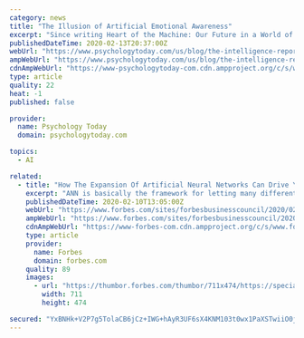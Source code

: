 ```yaml
---
category: news
title: "The Illusion of Artificial Emotional Awareness"
excerpt: "Since writing Heart of the Machine: Our Future in a World of Artificial Emotional Intelligence, I’ve routinely had to explain that none of this technology is giving computers the ability to experience or understand emotions themselves. Even the computer’s interpretations of what we express are limited to programmatic responses. An ..."
publishedDateTime: 2020-02-13T20:37:00Z
webUrl: "https://www.psychologytoday.com/us/blog/the-intelligence-report/202002/the-illusion-artificial-emotional-awareness"
ampWebUrl: "https://www.psychologytoday.com/us/blog/the-intelligence-report/202002/the-illusion-artificial-emotional-awareness?amp"
cdnAmpWebUrl: "https://www-psychologytoday-com.cdn.ampproject.org/c/s/www.psychologytoday.com/us/blog/the-intelligence-report/202002/the-illusion-artificial-emotional-awareness?amp"
type: article
quality: 22
heat: -1
published: false

provider:
  name: Psychology Today
  domain: psychologytoday.com

topics:
  - AI

related:
  - title: "How The Expansion Of Artificial Neural Networks Can Drive Your Business"
    excerpt: "ANN is basically the framework for letting many different machine learning algorithms work together to process very complex operations."
    publishedDateTime: 2020-02-10T13:05:00Z
    webUrl: "https://www.forbes.com/sites/forbesbusinesscouncil/2020/02/10/how-the-expansion-of-artificial-neural-networks-can-drive-your-business/"
    ampWebUrl: "https://www.forbes.com/sites/forbesbusinesscouncil/2020/02/10/how-the-expansion-of-artificial-neural-networks-can-drive-your-business/amp/"
    cdnAmpWebUrl: "https://www-forbes-com.cdn.ampproject.org/c/s/www.forbes.com/sites/forbesbusinesscouncil/2020/02/10/how-the-expansion-of-artificial-neural-networks-can-drive-your-business/amp/"
    type: article
    provider:
      name: Forbes
      domain: forbes.com
    quality: 89
    images:
      - url: "https://thumbor.forbes.com/thumbor/711x474/https://specials-images.forbesimg.com/dam/imageserve/1152157066/960x0.jpg?fit=scale"
        width: 711
        height: 474

secured: "YxBNHk+V2P7g5TolaCB6jCz+IWG+hAyR3UF6sX4KNM103t0wx1PaXSTwiiO0jR/xZVhT7Ahsn5sb2EiDJZYIXMIeT2WutAun6src1+GYv7EDMxlLCBbYdw4F7mrzOEJ/tWbaySCOgSGXkygASQgiWcl/xL9fcRjqlVvbVoPRBMEPS6UqaZN0rKLENo6nUabYHrLsAkI82V/iahA8kUsOCRUnZxnw4EYqzVDWoTV1g2nZgMaPxkm/OTIzaxPNdEDRRPkKappjeuJ9ypGGcRHBaNjQ12+dhnBRIVcG2cY8qwiVWw6p0CX3nMZl9hY4fwtA1AGYEfxRWarb4skfaWD9bCrvZ/TsBQ1iZBn+EMfzO0MTfOr+DpUspM3dT638iVeJSZQbjXCRHHH9uF1SSDDOXV/9rKCbQA1UXf8eKmXZ8X4j7yjNBLYqOn04WYJzPtfoM6JKMOcrmyaBElQiCn3IYwSiuAsHTRK9V40m/LYjZv4=;nF8EFtksVjUE/h7uT/pTUg=="
---
```


